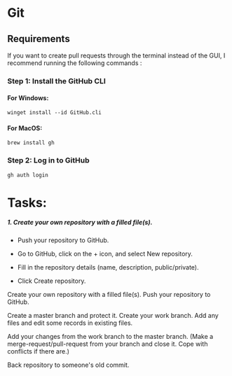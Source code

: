 # Git 

## Requirements
If you want to create pull requests through the terminal instead of the GUI, I recommend running the following commands :

### Step 1: Install the GitHub CLI

#### For Windows:
```
winget install --id GitHub.cli
```
#### For MacOS:
```
brew install gh
```
### Step 2: Log in to GitHub
```
gh auth login
```

# Tasks: 
##### 1. Create your own repository with a filled file(s).
  - Push your repository to GitHub.

- Go to GitHub, click on the + icon, and select New repository.
- Fill in the repository details (name, description, public/private).
- Click Create repository.
    






Create your own repository with a filled file(s).
Push your repository to GitHub.

Create a master branch and protect it.
Create your work branch. 
Add any files and edit some records in existing files.

Add your changes from the work branch to the master branch. 
(Make a merge-request/pull-request from your branch and close it. Cope with conflicts if there are.)

Back repository to someone's old commit. 

